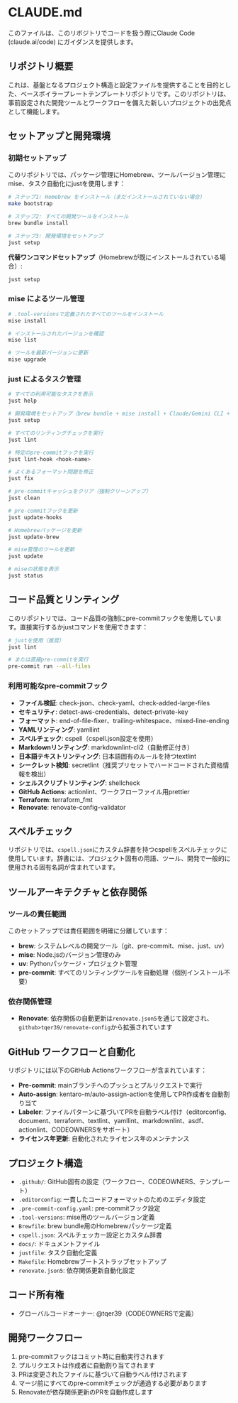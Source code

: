 # CLAUDE.md

このファイルは、このリポジトリでコードを扱う際にClaude Code (claude.ai/code) にガイダンスを提供します。

## リポジトリ概要

これは、基盤となるプロジェクト構造と設定ファイルを提供することを目的とした、ベースボイラープレートテンプレートリポジトリです。このリポジトリは、事前設定された開発ツールとワークフローを備えた新しいプロジェクトの出発点として機能します。

## セットアップと開発環境

### 初期セットアップ

このリポジトリでは、パッケージ管理にHomebrew、ツールバージョン管理にmise、タスク自動化にjustを使用します：

```bash
# ステップ1: Homebrew をインストール（まだインストールされていない場合）
make bootstrap

# ステップ2: すべての開発ツールをインストール
brew bundle install

# ステップ3: 開発環境をセットアップ
just setup
```

**代替ワンコマンドセットアップ**（Homebrewが既にインストールされている場合）:

```bash
just setup
```

### mise によるツール管理

```bash
# .tool-versionsで定義されたすべてのツールをインストール
mise install

# インストールされたバージョンを確認
mise list

# ツールを最新バージョンに更新
mise upgrade
```

### just によるタスク管理

```bash
# すべての利用可能なタスクを表示
just help

# 開発環境をセットアップ（brew bundle + mise install + Claude/Gemini CLI + pre-commit install）
just setup

# すべてのリンティングチェックを実行
just lint

# 特定のpre-commitフックを実行
just lint-hook <hook-name>

# よくあるフォーマット問題を修正
just fix

# pre-commitキャッシュをクリア（強制クリーンアップ）
just clean

# pre-commitフックを更新
just update-hooks

# Homebrewパッケージを更新
just update-brew

# mise管理のツールを更新
just update

# miseの状態を表示
just status
```

## コード品質とリンティング

このリポジトリでは、コード品質の強制にpre-commitフックを使用しています。直接実行するかjustコマンドを使用できます：

```bash
# justを使用（推奨）
just lint

# または直接pre-commitを実行
pre-commit run --all-files
```

### 利用可能なpre-commitフック

- **ファイル検証**: check-json、check-yaml、check-added-large-files
- **セキュリティ**: detect-aws-credentials、detect-private-key
- **フォーマット**: end-of-file-fixer、trailing-whitespace、mixed-line-ending
- **YAMLリンティング**: yamllint
- **スペルチェック**: cspell（cspell.json設定を使用）
- **Markdownリンティング**: markdownlint-cli2（自動修正付き）
- **日本語テキストリンティング**: 日本語固有のルールを持つtextlint
- **シークレット検知**: secretlint（推奨プリセットでハードコードされた資格情報を検出）
- **シェルスクリプトリンティング**: shellcheck
- **GitHub Actions**: actionlint、ワークフローファイル用prettier
- **Terraform**: terraform_fmt
- **Renovate**: renovate-config-validator

## スペルチェック

リポジトリでは、`cspell.json`にカスタム辞書を持つcspellをスペルチェックに使用しています。辞書には、プロジェクト固有の用語、ツール、開発で一般的に使用される固有名詞が含まれています。

## ツールアーキテクチャと依存関係

### ツールの責任範囲

このセットアップでは責任範囲を明確に分離しています：

- **brew**: システムレベルの開発ツール（git、pre-commit、mise、just、uv）
- **mise**: Node.jsのバージョン管理のみ
- **uv**: Pythonパッケージ・プロジェクト管理
- **pre-commit**: すべてのリンティングツールを自動処理（個別インストール不要）

### 依存関係管理

- **Renovate**: 依存関係の自動更新は`renovate.json5`を通じて設定され、`github>tqer39/renovate-config`から拡張されています

## GitHub ワークフローと自動化

リポジトリには以下のGitHub Actionsワークフローが含まれています：

- **Pre-commit**: mainブランチへのプッシュとプルリクエストで実行
- **Auto-assign**: kentaro-m/auto-assign-actionを使用してPR作成者を自動割り当て
- **Labeler**: ファイルパターンに基づいてPRを自動ラベル付け（editorconfig、document、terraform、textlint、yamllint、markdownlint、asdf、actionlint、CODEOWNERSをサポート）
- **ライセンス年更新**: 自動化されたライセンス年のメンテナンス

## プロジェクト構造

- `.github/`: GitHub固有の設定（ワークフロー、CODEOWNERS、テンプレート）
- `.editorconfig`: 一貫したコードフォーマットのためのエディタ設定
- `.pre-commit-config.yaml`: pre-commitフック設定
- `.tool-versions`: mise用のツールバージョン定義
- `Brewfile`: brew bundle用のHomebrewパッケージ定義
- `cspell.json`: スペルチェッカー設定とカスタム辞書
- `docs/`: ドキュメントファイル
- `justfile`: タスク自動化定義
- `Makefile`: Homebrewブートストラップセットアップ
- `renovate.json5`: 依存関係更新自動化設定

## コード所有権

- グローバルコードオーナー: @tqer39（CODEOWNERSで定義）

## 開発ワークフロー

1. pre-commitフックはコミット時に自動実行されます
2. プルリクエストは作成者に自動割り当てされます
3. PRは変更されたファイルに基づいて自動ラベル付けされます
4. マージ前にすべてのpre-commitチェックが通過する必要があります
5. Renovateが依存関係更新のPRを自動作成します

